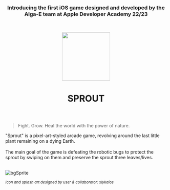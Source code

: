 <H3>
  <p align="center"> 
    Introducing the first iOS game designed and developed by the Alga-E team at Apple Developer Academy 22/23 
   </p>
 </H3>
<br/>
<p align="center">
  <img src="https://user-images.githubusercontent.com/113616815/209354496-4d92d8e0-df12-4dbc-9c32-b85e6595ab52.png" width="150">
</p>
<H1>
  <p align="center">
    SPROUT
 </H1>
  </p>
</H1>
<br/>

> Fight. Grow. Heal the world with the power of nature. 

"Sprout" is a pixel-art-styled arcade game, revolving around the last little plant remaining on a dying Earth. 
<br/> <br/>
The main goal of the game is defeating the robotic bugs to protect the sprout by swiping on them and preserve the sprout three leaves/lives. 
<br/> <br/>

![bgSprite](https://user-images.githubusercontent.com/113616815/209334886-6c407c92-bf64-4c8e-88c0-fbf1d3ff4be9.gif)


<sub> _Icon and splash art designed by user & collaborator: xlykaios_ </sub>


